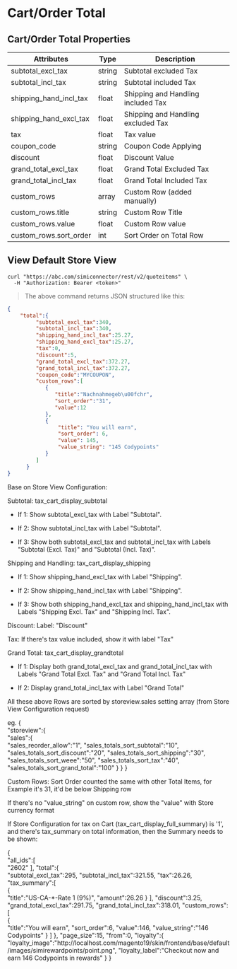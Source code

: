 # Cart/Order Total

## Cart/Order Total Properties

Attributes| Type| Description
--------- | ------- | -----------
subtotal_excl_tax | string | Subtotal excluded Tax
subtotal_incl_tax | string | Subtotal included Tax
shipping_hand_incl_tax | float | Shipping and Handling included Tax
shipping_hand_excl_tax | float | Shipping and Handling excluded Tax
tax | float | Tax value
coupon_code | string | Coupon Code Applying
discount | float | Discount Value
grand_total_excl_tax | float | Grand Total Excluded Tax
grand_total_incl_tax | float | Grand Total Included Tax
custom_rows | array | Custom Row (added manually)
custom_rows.title | string | Custom Row Title
custom_rows.value | float | Custom Row value
custom_rows.sort_order | int | Sort Order on Total Row


## View Default Store View

```shell
curl "https://abc.com/simiconnector/rest/v2/quoteitems" \
  -H "Authorization: Bearer <token>"
```

> The above command returns JSON structured like this:

```json
{
	"total":{  
         "subtotal_excl_tax":340,
         "subtotal_incl_tax":340,
         "shipping_hand_incl_tax":25.27,
         "shipping_hand_excl_tax":25.27,
         "tax":0,
         "discount":5,
         "grand_total_excl_tax":372.27,
         "grand_total_incl_tax":372.27,
         "coupon_code":"MYCOUPON",
         "custom_rows":[  
            {  
               "title":"Nachnahmegeb\u00fchr",
               "sort_order":"31",
               "value":12
            },
			{
				"title": "You will earn",
				"sort_order": 6,
				"value": 145,
				"value_string": "145 Codypoints"
            }
         ]
      }
}
```

Base on Store View Configuration:


Subtotal: tax_cart_display_subtotal

- If 1: Show subtotal_excl_tax with Label "Subtotal".

- If 2: Show subtotal_incl_tax with Label "Subtotal".

- If 3: Show both subtotal_excl_tax and subtotal_incl_tax with Labels "Subtotal (Excl. Tax)" and "Subtotal (Incl. Tax)".

Shipping and Handling: tax_cart_display_shipping

- If 1: Show shipping_hand_excl_tax with Label "Shipping".

- If 2: Show shipping_hand_incl_tax with Label "Shipping".

- If 3: Show both shipping_hand_excl_tax and shipping_hand_incl_tax with Labels "Shipping Excl. Tax" and "Shipping Incl. Tax".


Discount: Label: "Discount"

Tax: If there's tax value included, show it with label "Tax"

Grand Total: tax_cart_display_grandtotal

- If 1: Display both grand_total_excl_tax and grand_total_incl_tax with Labels "Grand Total Excl. Tax" and "Grand Total Incl. Tax"

- If 2: Display  grand_total_incl_tax with Label "Grand Total"

All these above Rows are sorted by storeview.sales setting array (from Store View Configuration request)

eg. 
{  
   "storeview":{  
      "sales":{  
         "sales_reorder_allow":"1",
         "sales_totals_sort_subtotal":"10",
         "sales_totals_sort_discount":"20",
         "sales_totals_sort_shipping":"30",
         "sales_totals_sort_weee":"50",
         "sales_totals_sort_tax":"40",
         "sales_totals_sort_grand_total":"100"
      }
   }
}

Custom Rows: Sort Order counted the same with other Total Items, for Example it's 31, it'd be below Shipping row

If there's no "value_string" on custom row, show the "value" with Store currency format


If Store Configuration for tax on Cart (tax_cart_display_full_summary) is '1', and there's tax_summary on total information, then the Summary needs to be shown:

{  
   "all_ids":[  
      "2602"
   ],
   "total":{  
      "subtotal_excl_tax":295,
      "subtotal_incl_tax":321.55,
      "tax":26.26,
      "tax_summary":[  
         {  
            "title":"US-CA-*-Rate 1 (9%)",
            "amount":26.26
         }
      ],
      "discount":3.25,
      "grand_total_excl_tax":291.75,
      "grand_total_incl_tax":318.01,
      "custom_rows":[  
         {  
            "title":"You will earn",
            "sort_order":6,
            "value":146,
            "value_string":"146 Codypoints"
         }
      ]
   },
   "page_size":15,
   "from":0,
   "loyalty":{  
      "loyalty_image":"http:\/\/localhost.com\/magento19\/skin\/frontend\/base\/default\/images\/simirewardpoints\/point.png",
      "loyalty_label":"Checkout now and earn 146 Codypoints in rewards"
   }
}